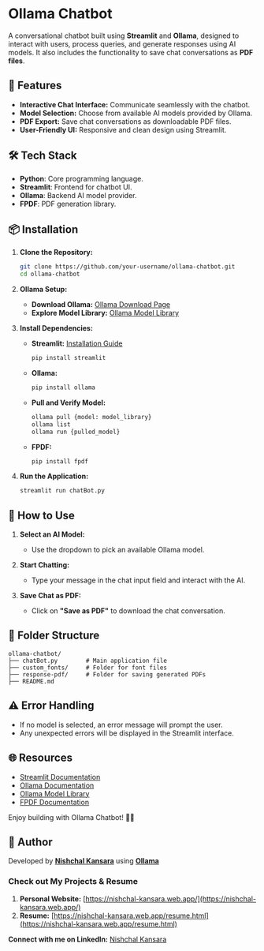 # Ollama Chatbot

A conversational chatbot built using **Streamlit** and **Ollama**, designed to interact with users, process queries, and generate responses using AI models. It also includes the functionality to save chat conversations as **PDF files**.

## 🚀 **Features**
- **Interactive Chat Interface:** Communicate seamlessly with the chatbot.
- **Model Selection:** Choose from available AI models provided by Ollama.
- **PDF Export:** Save chat conversations as downloadable PDF files.
- **User-Friendly UI:** Responsive and clean design using Streamlit.

## 🛠️ **Tech Stack**
- **Python**: Core programming language.
- **Streamlit**: Frontend for chatbot UI.
- **Ollama**: Backend AI model provider.
- **FPDF**: PDF generation library.

## 📦 **Installation**

1. **Clone the Repository:**
   ```bash
   git clone https://github.com/your-username/ollama-chatbot.git
   cd ollama-chatbot
   ```

2. **Ollama Setup:**
    - **Download Ollama:** [Ollama Download Page](https://ollama.com/download)
    - **Explore Model Library:** [Ollama Model Library](https://github.com/ollama/ollama?tab=readme-ov-file#model-library)

3. **Install Dependencies:**
    - **Streamlit:** [Installation Guide](https://docs.streamlit.io/get-started/installation/command-line)
      ```bash
      pip install streamlit
      ```
    - **Ollama:**
      ```bash
      pip install ollama
      ```
    - **Pull and Verify Model:**
      ```bash
      ollama pull {model: model_library}
      ollama list
      ollama run {pulled_model}
      ```
    - **FPDF:**
      ```bash
      pip install fpdf
      ```

4. **Run the Application:**
   ```bash
   streamlit run chatBot.py
   ```

## 📑 **How to Use**

1. **Select an AI Model:**
   - Use the dropdown to pick an available Ollama model.

2. **Start Chatting:**
   - Type your message in the chat input field and interact with the AI.

3. **Save Chat as PDF:**
   - Click on **"Save as PDF"** to download the chat conversation.

## 📝 **Folder Structure**
```
ollama-chatbot/
├── chatBot.py        # Main application file
├── custom_fonts/     # Folder for font files
├── response-pdf/     # Folder for saving generated PDFs
├── README.md
```

## ⚠️ **Error Handling**
- If no model is selected, an error message will prompt the user.
- Any unexpected errors will be displayed in the Streamlit interface.

## 🌐 **Resources**
- [Streamlit Documentation](https://docs.streamlit.io/)
- [Ollama Documentation](https://ollama.com/)
- [Ollama Model Library](https://github.com/ollama/ollama?tab=readme-ov-file#model-library)
- [FPDF Documentation](https://pyfpdf.readthedocs.io/)

Enjoy building with Ollama Chatbot! 🤖✨

## 👤 **Author**
Developed by [**Nishchal Kansara**](https://nishchal-kansara.web.app/) using [**Ollama**](https://ollama.com/)

### Check out My Projects & Resume
1. **Personal Website:** [https://nishchal-kansara.web.app/](https://nishchal-kansara.web.app/)
2. **Resume:** [https://nishchal-kansara.web.app/resume.html](https://nishchal-kansara.web.app/resume.html)


**Connect with me on LinkedIn:** [Nishchal Kansara](https://www.linkedin.com/in/nishchal-kansara/)
